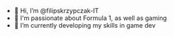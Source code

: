 - 👋 Hi, I’m @filipskrzypczak-IT
- 👀 I'm passionate about Formula 1, as well as gaming
- 🌱 I’m currently developing my skills in game dev
